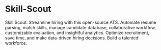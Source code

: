# Skill-Scout
 Skill Scout: Streamline hiring with this open-source ATS. Automate resume parsing, match skills, manage candidate database, collaborative workflow, customizable evaluation, and insightful analytics. Optimize recruitment, save time, and make data-driven hiring decisions. Build a talented workforce.
